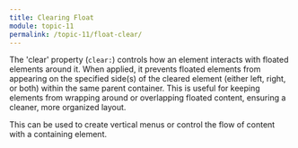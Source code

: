 ```yaml
---
title: Clearing Float
module: topic-11
permalink: /topic-11/float-clear/
---
```


<div class="divider-heading"></div>

The 'clear' property (`clear:`) controls how an element interacts with floated elements around it. When applied, it prevents floated elements from appearing on the specified side(s) of the cleared element (either left, right, or both) within the same parent container. This is useful for keeping elements from wrapping around or overlapping floated content, ensuring a cleaner, more organized layout.

This can be used to create vertical menus or control the flow of content with a containing element.
